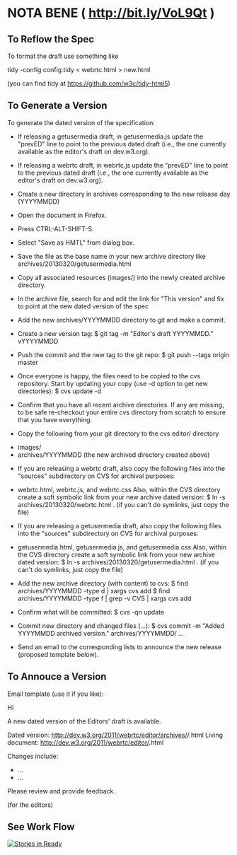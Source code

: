 
NOTA BENE ( http://bit.ly/VoL9Qt ) 
=================================


To Reflow the Spec
------------------

To format the draft use something like 

tidy -config config.tidy < webrtc.html > new.html 

(you can find tidy at https://github.com/w3c/tidy-html5) 

To Generate a Version
---------------------

To generate the dated version of the specification:

* If releasing a getusermedia draft, in getusermedia.js update the
  "prevED" line to point to the previous dated draft (i.e., the one
  currently available as the editor's draft on dev.w3.org).

* If releasing a webrtc draft, in webrtc.js update the "prevED" line
  to point to the previous dated draft (i.e., the one currently
  available as the editor's draft on dev.w3.org).

* Create a new directory in archives corresponding to the new release
day (YYYYMMDD)

* Open the document in Firefox.

* Press CTRL-ALT-SHIFT-S.

* Select "Save as HMTL" from dialog box.

* Save the file as the base name in your new archive directory like
archives/20130320/getusermedia.html

* Copy all associated resources (images/)  into the newly created
archive directory.

* In the archive file, search for and edit the link for "This version"
  and fix to point at the new dated version of the spec

* Add the new archives/YYYYMMDD directory to git and make a commit.

* Create a new version tag:
  $ git tag -m "Editor's draft YYYYMMDD." vYYYYMMDD

* Push the commit and the new tag to the git repo:
  $ git push --tags origin master

* Once everyone is happy, the files need to be copied to the cvs repository.
Start by updating your copy (use -d option to get new directories):
  $ cvs update -d

* Confirm that you have all recent archive directories.  If any are
  missing, to be safe re-checkout your entire cvs directory from scratch to
  ensure that you have everything.

* Copy the following from your git directory to the cvs editor/ directory
 - images/
 - archives/YYYYMMDD (the new archived directory created above)

* If you are releasing a webrtc draft, also copy the following files into the
  "sources" subdirectory on CVS for archival purposes:
 - webrtc.html, webrtc.js, and webrtc.css
  Also, within the CVS directory create a soft symbolic link from your new
  archive dated version:
  $ ln -s archives/20130320/webrtc.html .
  (if you can't do symlinks, just copy the file)

* If you are releasing a getusermedia draft, also copy the following files
   into the "sources" subdirectory on CVS for archival purposes:
 - getusermedia.html, getusermedia.js, and getusermedia.css
  Also, within the CVS directory create a soft symbolic link from your new
  archive dated version:
  $ ln -s archives/20130320/getusermedia.html .
  (if you can't do symlinks, just copy the file)

* Add the new archive directory (with content) to cvs:
  $ find archives/YYYYMMDD -type d | xargs cvs add
  $ find archives/YYYYMMDD -type f | grep -v CVS | xargs cvs add

* Confirm what will be committed:
  $ cvs -qn update

* Commit new directory and changed files (...):
  $ cvs commit -m "Added YYYYMMDD archived version." archives/YYYYMMDD/ ...

* Send an email to the corresponding lists to announce the new release
(proposed template below).


To Annouce a Version
--------------------

Email template (use it if you like):

Hi

A new dated version of the Editors' draft is available.

Dated version: http://dev.w3.org/2011/webrtc/editor/archives/<YYYYMMDD>/<docname>.html
Living document: http://dev.w3.org/2011/webrtc/editor/<docname>.html

Changes include:
* ...
* ...

Please review and provide feedback.

<your name> (for the editors)


See Work Flow
-------------

[![Stories in Ready](https://badge.waffle.io/fluffy/webrtc-w3c.png?label=ready&title=Ready)](http://waffle.io/fluffy/webrtc-w3c)

